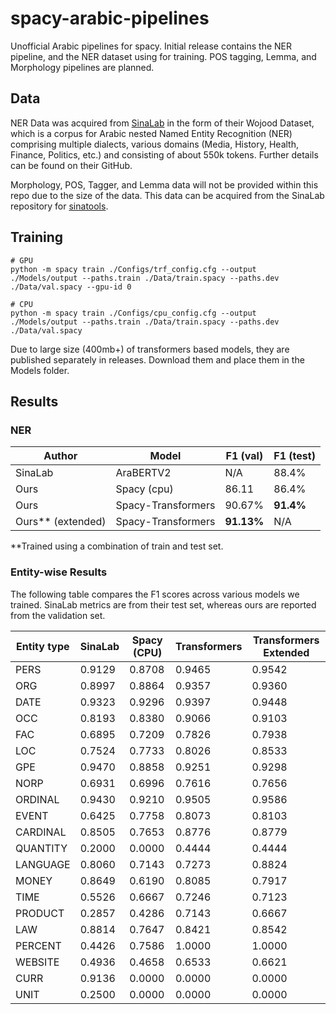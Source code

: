 # spacy-arabic-pipelines
Unofficial Arabic pipelines for spacy. Initial release contains the NER pipeline, and the NER dataset using for training.
POS tagging, Lemma, and Morphology pipelines are planned.


## Data

NER Data was acquired from [SinaLab](https://github.com/SinaLab/ArabicNER) in the form of their Wojood Dataset, 
which is a corpus for Arabic nested Named Entity Recognition (NER) comprising multiple dialects, various domains (Media, History, Health, Finance, Politics, etc.)
and consisting of about 550k tokens. Further details can be found on their GitHub.

Morphology, POS, Tagger, and Lemma data will not be provided within this repo due to the size of the data. This data can
be acquired from the SinaLab repository for [sinatools](https://github.com/SinaLab/sinatools). 

## Training

```
# GPU
python -m spacy train ./Configs/trf_config.cfg --output ./Models/output --paths.train ./Data/train.spacy --paths.dev ./Data/val.spacy --gpu-id 0

# CPU
python -m spacy train ./Configs/cpu_config.cfg --output ./Models/output --paths.train ./Data/train.spacy --paths.dev ./Data/val.spacy
```

Due to large size (400mb+) of transformers based models, they are published separately in releases. 
Download them and place them in the Models folder.

## Results 

### NER


| Author            | Model              | F1 (val)   | F1 (test) |
|-------------------|--------------------|------------|-----------|
| SinaLab           | AraBERTV2          | N/A        | 88.4%     |
| Ours              | Spacy (cpu)        | 86.11      | 86.4%     |
| Ours              | Spacy-Transformers | 90.67%     | **91.4%** |
| Ours** (extended) | Spacy-Transformers | **91.13%** | N/A       |

**Trained using a combination of train and test set.

### Entity-wise Results

The following table compares the F1 scores across various models we trained. SinaLab metrics are from their test set, 
whereas ours are reported from the validation set.


| Entity type | SinaLab | Spacy (CPU) | Transformers | Transformers Extended  |
|-------------|---------|-------------|--------------|------------------------|
| PERS        | 0.9129  | 0.8708      | 0.9465       | 0.9542                 |
| ORG         | 0.8997  | 0.8864      | 0.9357       | 0.9360                 |
| DATE        | 0.9323  | 0.9296      | 0.9397       | 0.9448                 |
| OCC         | 0.8193  | 0.8380      | 0.9066       | 0.9103                 |
| FAC         | 0.6895  | 0.7209      | 0.7826       | 0.7938                 |
| LOC         | 0.7524  | 0.7733      | 0.8026       | 0.8533                 |
| GPE         | 0.9470  | 0.8858      | 0.9251       | 0.9298                 |
| NORP        | 0.6931  | 0.6996      | 0.7616       | 0.7656                 |
| ORDINAL     | 0.9430  | 0.9210      | 0.9505       | 0.9586                 |
| EVENT       | 0.6425  | 0.7758      | 0.8073       | 0.8103                 |
| CARDINAL    | 0.8505  | 0.7653      | 0.8776       | 0.8779                 |
| QUANTITY    | 0.2000  | 0.0000      | 0.4444       | 0.4444                 |
| LANGUAGE    | 0.8060  | 0.7143      | 0.7273       | 0.8824                 |
| MONEY       | 0.8649  | 0.6190      | 0.8085       | 0.7917                 |
| TIME        | 0.5526  | 0.6667      | 0.7246       | 0.7123                 |
| PRODUCT     | 0.2857  | 0.4286      | 0.7143       | 0.6667                 |
| LAW         | 0.8814  | 0.7647      | 0.8421       | 0.8542                 |
| PERCENT     | 0.4426  | 0.7586      | 1.0000       | 1.0000                 |
| WEBSITE     | 0.4936  | 0.4658      | 0.6533       | 0.6621                 |
| CURR        | 0.9136  | 0.0000      | 0.0000       | 0.0000                 |
| UNIT        | 0.2500  | 0.0000      | 0.0000       | 0.0000                 |


